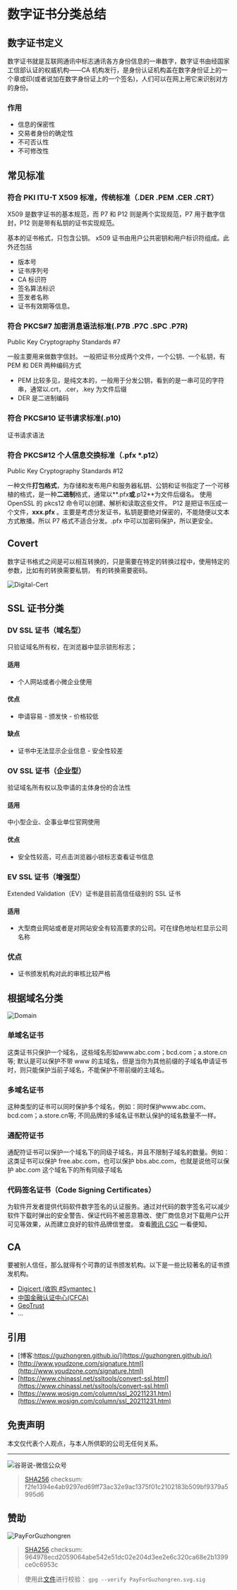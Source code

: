 # 数字证书分类总结


## 数字证书定义

数字证书就是互联网通讯中标志通讯各方身份信息的一串数字，数字证书由经国家工信部认证的权威机构——CA 机构发行，是身份认证机构盖在数字身份证上的一个章或印(或者说加在数字身份证上的一个签名)，人们可以在网上用它来识别对方的身份。

### 作用

- 信息的保密性
- 交易者身份的确定性
- 不可否认性
- 不可修改性

## 常见标准

### 符合 PKI ITU-T X509 标准，传统标准（.DER .PEM .CER .CRT）

X509 是数字证书的基本规范，而 P7 和 P12 则是两个实现规范，P7 用于数字信封，P12 则是带有私钥的证书实现规范。

基本的证书格式，只包含公钥。
x509 证书由用户公共密钥和用户标识符组成。此外还包括

- 版本号
- 证书序列号
- CA 标识符
- 签名算法标识
- 签发者名称
- 证书有效期等信息。

### 符合 PKCS#7 加密消息语法标准(.P7B .P7C .SPC .P7R)

Public Key Cryptography Standards #7

一般主要用来做数字信封。
一般把证书分成两个文件，一个公钥、一个私钥，有 PEM 和 DER 两种编码方式

- PEM 比较多见，是纯文本的，一般用于分发公钥，看到的是一串可见的字符串，通常以.crt，.cer，.key 为文件后缀
- DER 是二进制编码

### 符合 PKCS#10 证书请求标准(.p10)

证书请求语法

### 符合 PKCS#12 个人信息交换标准（.pfx \*.p12）

Public Key Cryptography Standards #12

一种文件**打包格式**，为存储和发布用户和服务器私钥、公钥和证书指定了一个可移植的格式，是一种**二进制**格式，通常以**.pfx**或**.p12**为文件后缀名。
使用 OpenSSL 的 pkcs12 命令可以创建、解析和读取这些文件。
P12 是把证书压成一个文件，**xxx.pfx** 。主要是考虑分发证书，私钥是要绝对保密的，不能随便以文本方式散播。所以 P7 格式不适合分发。.pfx 中可以加密码保护，所以更安全。

## Covert

数字证书格式之间是可以相互转换的，只是需要在特定的转换过程中，使用特定的参数，比如有的转换需要私钥， 有的转换需要密码。

![Digital-Cert](https://cdn.jsdelivr.net/gh/guzhongren/picx-images-hosting@master/Security/Degital-Cert.3y4w8ewfimc0.webp)

## SSL 证书分类

### DV SSL 证书（域名型）

只验证域名所有权，在浏览器中显示锁形标志；

#### 适用

- 个人网站或者小微企业使用

#### 优点

- 申请容易 - 颁发快 - 价格较低

#### 缺点

- 证书中无法显示企业信息 - 安全性较差

### OV SSL 证书（企业型）

验证域名所有权以及申请的主体身份的合法性

#### 适用

中小型企业、企事业单位官网使用

#### 优点

- 安全性较高，可点击浏览器小锁标志查看证书信息

### EV SSL 证书（增强型）

Extended Validation（EV）证书是目前高信任级别的 SSL 证书

#### 适用

- 大型商业网站或者是对网站安全有较高要求的公司。可在绿色地址栏显示公司名称

### 优点

- 证书颁发机构对此的审核比较严格

## 根据域名分类

![Domain](https://www.wosign.com/column/images/ssl_20211231_1.png)

### 单域名证书

这类证书只保护一个域名，这些域名形如www.abc.com；bcd.com；a.store.cn等; 默认是可以保护不带 www 的主域名，但是当你为其他前缀的子域名申请证书时，则只能保护当前子域名，不能保护不带前缀的主域名。

### 多域名证书

这种类型的证书可以同时保护多个域名，例如：同时保护www.abc.com、bcd.com；a.store.cn等; 不同品牌的多域名证书默认保护的域名数量不一样。

### 通配符证书

通配符证书可以保护一个域名下的同级子域名，并且不限制子域名的数量。例如：这类证书可以保护 free.abc.com，也可以保护 bbs.abc.com，也就是说他可以保护 abc.com 这个域名下的所有同级子域名

### 代码签名证书（Code Signing Certificates）

为软件开发者提供代码软件数字签名的认证服务。通过对代码的数字签名可以减少软件下载时弹出的安全警告、保证代码不被恶意篡改、使厂商信息对下载用户公开可见等效果，从而建立良好的软件品牌信誉度。
查看[腾讯 CSC](https://cloud.tencent.com/product/csc) 一看便知。

## CA

要被别人信任，那么就得有个可靠的证书颁发机构。以下是一些比较著名的证书颁发机构。

- [Digicert (收购 #Symantec )](https://www.digicert.com/)
- [中国金融认证中心(CFCA)](https://www.cfca.com.cn/)
- [GeoTrust](https://www.geotrust.com/)
- ...

## 引用

- [博客:https://guzhongren.github.io/](https://guzhongren.github.io/)
- [http://www.youdzone.com/signature.html](http://www.youdzone.com/signature.html)
- [https://www.chinassl.net/ssltools/convert-ssl.html](https://www.chinassl.net/ssltools/convert-ssl.html)
- [https://www.wosign.com/column/ssl_20211231.htm](https://www.wosign.com/column/ssl_20211231.htm)

## 免责声明

本文仅代表个人观点，与本人所供职的公司无任何关系。

---

![谷哥说-微信公众号](https://cdn.jsdelivr.net/gh/guzhongren/picx-images-hosting@master/20210819/wechat.ae9zxgscqcg.png)

> [SHA256](https://emn178.github.io/online-tools/sha256_checksum.html) checksum: f2fe1394e4ab9297ed69ff73ac32e9ac1375f01c2102183b509bf9379a5995d6

## 赞助

![PayForGuzhongren](/images/pay/PayForGuzhongren.svg)

> [SHA256](https://emn178.github.io/online-tools/sha256_checksum.html) checksum: 964978ecd2059064abe542e51dc02e204d3ee2e6c320ca68e2b1399ce0c6953c

> 使用此[文件](https://guzhongren.github.io/images/pay/payforguzhongren.svg.sig)进行校验： `gpg --verify PayForGuzhongren.svg.sig`

